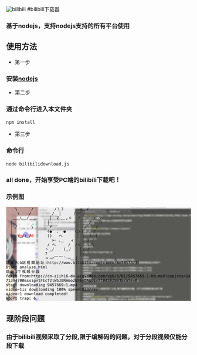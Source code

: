 ![bilibili](http://img5.duitang.com/uploads/blog/201602/21/20160221161429_XTRd5.thumb.700_0.jpeg)
#bilibili下载器
### 基于nodejs，支持nodejs支持的所有平台使用
## 使用方法
* 第一步

### 安装[nodejs](https://nodejs.org/en/)
* 第二步

### 通过命令行进入本文件夹
```
npm install
```
* 第三步

### 命令行
```
node bilibilidownload.js
```
### all done，开始享受PC端的bilibili下载吧！

### 示例图
![示例](./example.png)

## 现阶段问题
### 由于bilibili视频采取了分段,限于编解码的问题，对于分段视频仅能分段下载



